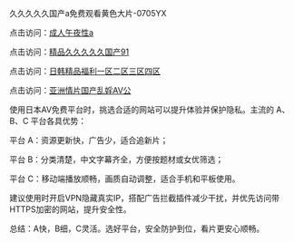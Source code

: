 
久久久久久国产a免费观看黄色大片-0705YX

点击访问：<a href="https://bered.pages.dev/">成人午夜性a</a>

点击访问：<a href="https://rtj-3zo.pages.dev/">精品久久久久久国产91</a>

点击访问：<a href="https://vassv.pages.dev/">日韩精品福利一区二区三区四区</a>

点击访问：<a href="https://gsd-agv.pages.dev/">亚洲情片国产乱婬AV公</a>

使用日本AV免费平台时，挑选合适的网站可以提升体验并保护隐私。主流的 A、B、C 平台各具优势：

平台 A：资源更新快，广告少，适合追新片；

平台 B：分类清楚，中文字幕齐全，方便按题材或女优筛选；

平台 C：移动端播放顺畅，画质自动调整，适合手机和平板使用。

建议使用时开启VPN隐藏真实IP，搭配广告拦截插件减少干扰，并优先访问带HTTPS加密的网站，提升安全性。

总结：A快，B细，C灵活。选好平台，安全防护到位，看片更安心顺畅。


<span style="display:none;">[Canonical link](https://github.com/nam20250705/so44 ）</span>
